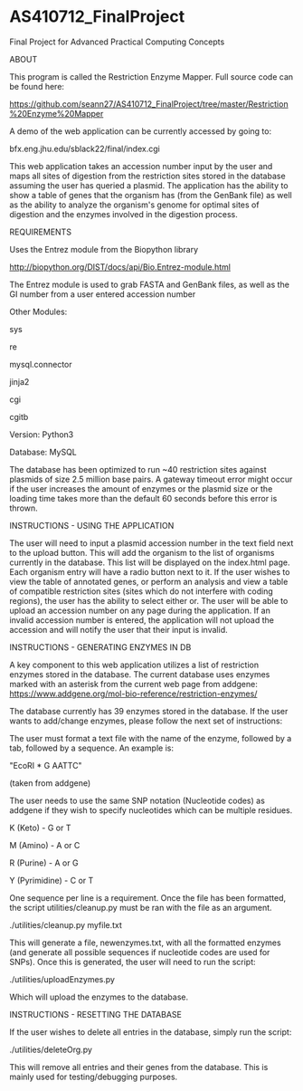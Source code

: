 # AS410712_FinalProject
Final Project for Advanced Practical Computing Concepts

ABOUT

This program is called the Restriction Enzyme Mapper. Full source code can be found here:

https://github.com/seann27/AS410712_FinalProject/tree/master/Restriction%20Enzyme%20Mapper

A demo of the web application can be currently accessed by going to:

bfx.eng.jhu.edu/sblack22/final/index.cgi

This web application takes an accession number input by the user and maps all sites of digestion from the restriction
sites stored in the database assuming the user has queried a plasmid. The application has the ability to show a table
of genes that the organism has (from the GenBank file) as well as the ability to analyze the organism's genome for
optimal sites of digestion and the enzymes involved in the digestion process.

REQUIREMENTS

Uses the Entrez module from the Biopython library

http://biopython.org/DIST/docs/api/Bio.Entrez-module.html

The Entrez module is used to grab FASTA and GenBank files, as well as the GI number from a user entered accession number

Other Modules:

sys

re

mysql.connector

jinja2

cgi

cgitb

Version: Python3

Database: MySQL

The database has been optimized to run ~40 restriction sites against plasmids of size 2.5 million base pairs. A gateway timeout
error might occur if the user increases the amount of enzymes or the plasmid size or the loading time takes more than the 
default 60 seconds before this error is thrown.

INSTRUCTIONS - USING THE APPLICATION

The user will need to input a plasmid accession number in the text field next to the upload button. This will add the organism to the
list of organisms currently in the database. This list will be displayed on the index.html page. Each organism entry will have a radio
button next to it. If the user wishes to view the table of annotated genes, or perform an analysis and view a table of compatible
restriction sites (sites which do not interfere with coding regions), the user has the ability to select either or. The user will be
able to upload an accession number on any page during the application. If an invalid accession number is entered, the application will not upload the accession and will notify the user that their input is invalid.

INSTRUCTIONS - GENERATING ENZYMES IN DB

A key component to this web application utilizes a list of restriction enzymes stored in the database. The current database
uses enzymes marked with an asterisk from the current web page from addgene:
https://www.addgene.org/mol-bio-reference/restriction-enzymes/

The database currently has 39 enzymes stored in the database. If the user wants to add/change enzymes, please follow the next set of instructions:

The user must format a text file with the name of the enzyme, followed by a tab, followed by a sequence. An example is:

"EcoRI *	G AATTC"

(taken from addgene)

The user needs to use the same SNP notation (Nucleotide codes) as addgene if they wish to specify nucleotides which can be
multiple residues.

K	(Keto) - G or T

M	(Amino) - A or C

R	(Purine) - A or G

Y	(Pyrimidine) - C or T

One sequence per line is a requirement. Once the file has been formatted, the script utilities/cleanup.py must be ran with
the file as an argument.

./utilities/cleanup.py myfile.txt

This will generate a file, newenzymes.txt, with all the formatted enzymes (and generate all possible sequences if nucleotide codes are used for SNPs). Once this is generated, the user will need to run the script:

./utilities/uploadEnzymes.py

Which will upload the enzymes to the database.

INSTRUCTIONS - RESETTING THE DATABASE

If the user wishes to delete all entries in the database, simply run the script:

./utilities/deleteOrg.py

This will remove all entries and their genes from the database. This is mainly used for testing/debugging purposes.




